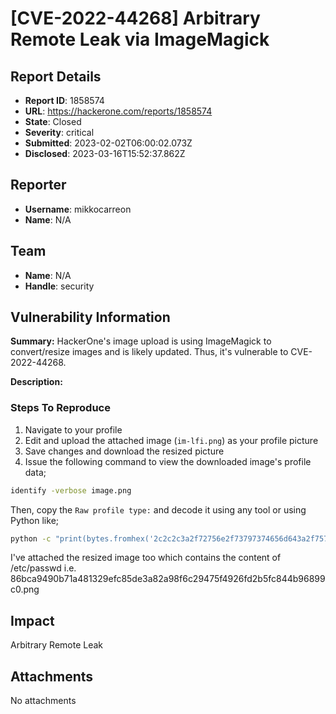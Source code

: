 # [CVE-2022-44268] Arbitrary Remote Leak via ImageMagick

## Report Details
- **Report ID**: 1858574
- **URL**: https://hackerone.com/reports/1858574
- **State**: Closed
- **Severity**: critical
- **Submitted**: 2023-02-02T06:00:02.073Z
- **Disclosed**: 2023-03-16T15:52:37.862Z

## Reporter
- **Username**: mikkocarreon
- **Name**: N/A

## Team
- **Name**: N/A
- **Handle**: security

## Vulnerability Information
**Summary:**
HackerOne's image upload is using ImageMagick to convert/resize images and is likely updated. Thus, it's vulnerable to CVE-2022-44268.

**Description:**


### Steps To Reproduce
1. Navigate to your profile
2. Edit and upload the attached image (`im-lfi.png`) as your profile picture
3. Save changes and download the resized picture
4. Issue the following command to view the downloaded image's profile data;
```bash
identify -verbose image.png
```
Then, copy the `Raw profile type:` and decode it using any tool or using Python like;
```bash
python -c "print(bytes.fromhex('2c2c2c3a2f72756e2f73797374656d643a2f7573722f7362696e2f6e6f6c6f67696e0a').decode())"
```

I've attached the resized image too which contains the content of /etc/passwd i.e. 86bca9490b71a481329efc85de3a82a98f6c29475f4926fd2b5fc844b96899c0.png

## Impact

Arbitrary Remote Leak

## Attachments
No attachments
